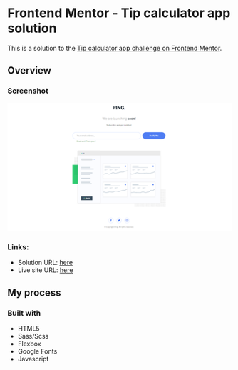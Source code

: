 # Frontend Mentor - Tip calculator app solution

This is a solution to the [Tip calculator app challenge on Frontend Mentor](https://www.frontendmentor.io/challenges/tip-calculator-app-ugJNGbJUX).

## Overview

### Screenshot
![Time tracking dashboard](./images/Screenshot.png)

### Links:

- Solution URL: [here](https://www.frontendmentor.io/solutions/ping-coming-soon-by-kikino-D3JAd7YHR5)
- Live site URL: [here](https://12-ping-coming-soon-challenge.vercel.app/)

## My process


### Built with

- HTML5
- Sass/Scss
- Flexbox
- Google Fonts
- Javascript
